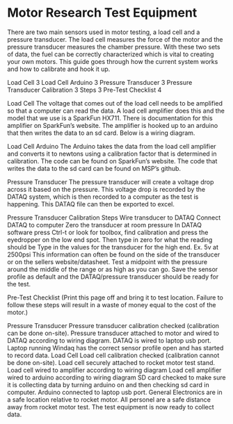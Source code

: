 # Motor Research Test Equipment
There are two main sensors used in motor testing, a load cell and a pressure transducer. The load cell measures the force of the motor and the pressure transducer measures the chamber pressure. With these two sets of data, the fuel can be correctly characterized which is vital to creating your own motors. This guide goes through how the current system works and how to calibrate and hook it up.

Load Cell	3
Load Cell Arduino	3
Pressure Transducer	3
Pressure Transducer Calibration	3
Steps	3
Pre-Test Checklist	4


Load Cell
The voltage that comes out of the load cell needs to be amplified so that a computer can read the data. A load cell amplifier does this and the model that we use is a SparkFun HX711. There is documentation for this amplifier on SparkFun’s website. The amplifier is hooked up to an arduino that then writes the data to an sd card. Below is a wiring diagram.

Load Cell Arduino
The Arduino takes the data from the load cell amplifier and converts it to newtons using a calibration factor that is determined in calibration. The code can be found on SparkFun’s website. The code that writes the data to the sd card can be found on MSP’s github.


Pressure Transducer
	The pressure transducer will create a voltage drop across it based on the pressure. This voltage drop is recorded by the DATAQ system, which is then recorded to a computer as the test is happening. This DATAQ file can then be exported to excel.

Pressure Transducer Calibration
Steps
Wire transducer to DATAQ
Connect DATAQ to computer
Zero the transducer at room pressure
In DATAQ software press Ctrl-t or look for toolbox, find calibration and press the eyedropper on the low end spot. Then type in zero for what the reading should be
Type in the values for the transducer for the high end.
Ex. 5v at 2500psi
This information can often be found on the side of the transducer or on the sellers website/datasheet.
Test a midpoint with the pressure around the middle of the range or as high as you can go.
Save the sensor profile as default and the DATAQ/pressure transducer should be ready for the test.

Pre-Test Checklist
(Print this page off and bring it to test location. Failure to follow these steps will result in a waste of money equal to the cost of the motor.)

Pressure Transducer
Pressure transducer calibration checked (calibration can be done on-site).
Pressure transducer attached to motor and wired to DATAQ according to wiring diagram.
DATAQ is wired to laptop usb port.
Laptop running Windaq has the correct sensor profile open and has started to record data.
Load Cell
Load cell calibration checked (calibration cannot be done on-site).
Load cell securely attached to rocket motor test stand.
Load cell wired to amplifier according to wiring diagram
Load cell amplifier wired to arduino according to wiring diagram
SD card checked to make sure it is collecting data by turning arduino on and then checking sd card in computer.
Arduino connected to laptop usb port.
General
Electronics are in a safe location relative to rocket motor.
All personel are a safe distance away from rocket motor test.
The test equipment is now ready to collect data.


